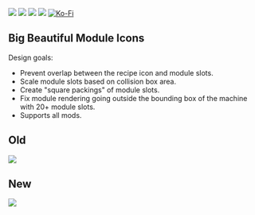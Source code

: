 [![](https://img.shields.io/badge/dynamic/json?color=orange&label=Factorio&query=downloads_count&suffix=%20downloads&url=https%3A%2F%2Fmods.factorio.com%2Fapi%2Fmods%2Fbig-beautiful-module-icons&style=for-the-badge)](https://mods.factorio.com/mod/big-beautiful-module-icons) [![](https://img.shields.io/badge/Discord-Community-blue?style=for-the-badge)](https://discord.gg/xRYEZYz5WR) [![](https://img.shields.io/github/issues/notnotmelon/big-beautiful-module-icons?label=Bug%20Reports&style=for-the-badge)](https://github.com/notnotmelon/big-beautiful-module-icons/issues) [![](https://img.shields.io/github/issues-pr/notnotmelon/big-beautiful-module-icons?label=Pull%20Requests&style=for-the-badge)](https://github.com/notnotmelon/big-beautiful-module-icons/pulls) [![Ko-Fi](https://img.shields.io/badge/Ko--fi-support%20me-ff5e5b?logo=kofi&logoColor=white&style=for-the-badge)](https://ko-fi.com/notnotmelon)

## Big Beautiful Module Icons

Design goals:
- Prevent overlap between the recipe icon and module slots.
- Scale module slots based on collision box area.
- Create "square packings" of module slots.
- Fix module rendering going outside the bounding box of the machine with 20+ module slots.
- Supports all mods.

## Old

![](https://assets-mod.factorio.com/assets/c54a89332e53b886be7f9e73ba897d16430cb668.png)

## New

![](https://assets-mod.factorio.com/assets/1cbbe795b03ee70fe8d5eb46c165ea712277cb4b.png)